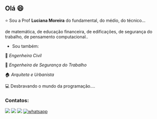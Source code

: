 ## Olá :smile:

:star: Sou a Prof **Luciana Moreira** do fundamental, do médio, do técnico... 

de matemática, de educação financeira, de edificações, de segurança do trabalho, de pensamento computacional.. 

- Sou também:

:construction_worker: *Engenheira Civil* 

:green_heart: *Engenheira de Segurança do Trabalho*  

:house: *Arquiteta e Urbanista* 

:computer: Desbravando o mundo da programação.... 

### Contatos:

<a href = "mailto:luciana..passos.moreira@escola.pr.gov.br"><img src="https://img.shields.io/badge/-Gmail-%23333?style=for-the-badge&logo=gmail&logoColor=white" target="_blank"></a>
<a href="https://www.linkedin.com/in/moreiralp" target="_blank"><img src="https://img.shields.io/badge/-LinkedIn-%230077B5?style=for-the-badge&logo=linkedin&logoColor=white" target="_blank"></a> 
<a href="https://instagram.com/moreiralp" target="_blank"><img src="https://img.shields.io/badge/-Instagram-%23E4405F?style=for-the-badge&logo=instagram&logoColor=white" target="_blank"></a>
[![whatsapp](https://img.shields.io/badge/WhatsApp-25D366?style=for-the-badge&logo=whatsapp&logoColor=white)](https://api.whatsapp.com/send?phone=5542999214607)

<!---
moreiralp/moreiralp is a ✨ special ✨ repository because its `README.md` (this file) appears on your GitHub profile.
You can click the Preview link to take a look at your changes.
--->
